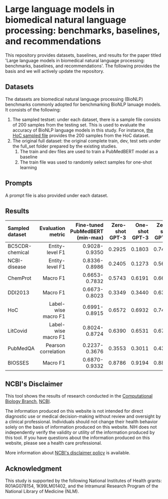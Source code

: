 # Large language models in biomedical natural language processing: benchmarks, baselines, and recommendations
This repository provides datasets, baselines, and results for the paper titled 'Large language models in biomedical natural language processing: benchmarks, baselines, and recommendations'. The following provides the basis and we will actively update the repository.

## Datasets
The datasets are biomedical natural language processing (BioNLP) benchmarks commonly adopted for benchmarking BioNLP lanuage models. It consists of the following:
1. The sampled testset: under each dataset, there is a sample file consists of 200 samples from the testing set. This is used to evaluate the accuracy of BioNLP language models in this study. For instance, [the HoC sampled file](https://github.com/qingyu-qc/gpt_bionlp_benchmark/blob/main/Benchmarks/Hoc/datasets/hoc-sample200.tsv) provides the 200 samples from the HoC dataset.
2. The original full dataset: the original complete train, dev, test sets under the full_set folder prepared by the existing studies.
   1. The train and dev files are used to train a PubMedBERT model as a baseline
   2. The train file was used to randomly select samples for one-shot learning

## Prompts
A prompt file is also provided under each dataset.

## Results
| Sampled dataset | Evaluation metric | Fine-tuned PubMedBERT (min-max) | Zero-shot GPT-3 |One-shot GPT-3 |Zero-shot GPT-4 |One-shot GPT-4 |
| :------ | --------: | --------: | -----: |-----: |-----: |-----: |
| BC5CDR-chemical | Entity-level F1 |0.9028-0.9350|0.2925|0.1803|0.7443|0.8207
| NCBI-disease | Entity-level F1 |0.8336-0.8986|0.2405|0.1273|0.5673|0.4837
| ChemProt | Macro F1|0.6653-0.7832|0.5743|0.6191|0.6618|0.6543
| DDI2013 | Macro F1|0.6673-0.8023|0.3349|0.3440|0.6325|0.6558
| HoC | Label-wise macro F1|0.6991-0.8915|0.6572|0.6932|0.7474|0.7402
|LitCovid| Label-wise macro F1|0.8024-0.8724|0.6390|0.6531|0.6746|0.6839
|PubMedQA|Pearson correlation|0.2237-0.3676|0.3553|0.3011|0.4374|0.5361
|BIOSSES|Macro F1|0.6870-0.9332|0.8786|0.9194|0.8832|0.8922

## NCBI's Disclaimer
This tool shows the results of research conducted in the [Computational Biology Branch](https://www.ncbi.nlm.nih.gov/research/), [NCBI](https://www.ncbi.nlm.nih.gov/home/about). 

The information produced on this website is not intended for direct diagnostic use or medical decision-making without review and oversight by a clinical professional. Individuals should not change their health behavior solely on the basis of information produced on this website. NIH does not independently verify the validity or utility of the information produced by this tool. If you have questions about the information produced on this website, please see a health care professional. 

More information about [NCBI's disclaimer policy](https://www.ncbi.nlm.nih.gov/home/about/policies.shtml) is available.

## Acknowledgment 
This study is supported by the following National Institutes of Health grants: R01AG078154, 1K99LM01402, and the Intramural Research Program of the National Library of Medicine (NLM).

